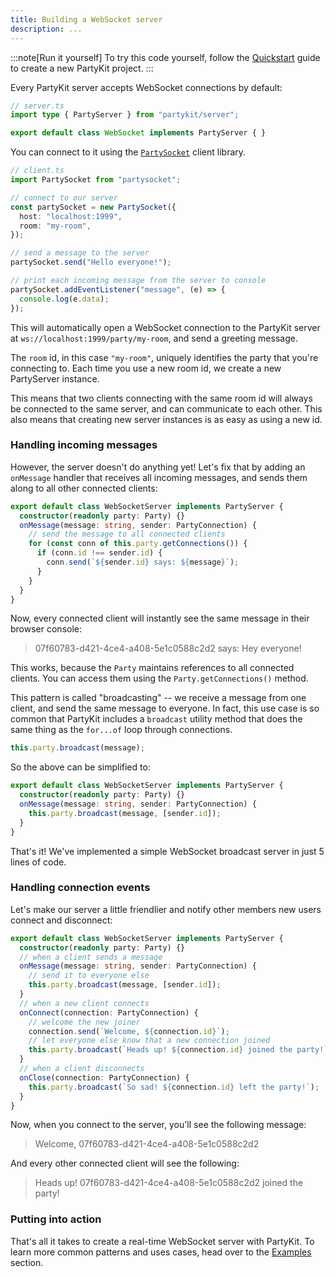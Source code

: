 ```yaml
---
title: Building a WebSocket server
description: ...
---
```


:::note[Run it yourself]
To try this code yourself, follow the [Quickstart](../../quickstart/) guide to create a new PartyKit project.
:::

Every PartyKit server accepts WebSocket connections by default:

```ts
// server.ts
import type { PartyServer } from "partykit/server";

export default class WebSocket implements PartyServer { }
```

You can connect to it using the [`PartySocket`](../../reference/partysocket-api/) client library. 

```ts
// client.ts
import PartySocket from "partysocket";

// connect to our server
const partySocket = new PartySocket({
  host: "localhost:1999",
  room: "my-room",
});

// send a message to the server
partySocket.send("Hello everyone!");

// print each incoming message from the server to console
partySocket.addEventListener("message", (e) => {
  console.log(e.data);
});
```

This will automatically open a WebSocket connection to the PartyKit server at `ws://localhost:1999/party/my-room`, and send a greeting message.

The `room` id, in this case `"my-room"`, uniquely identifies the party that you're connecting to. Each time you use a new room id, we create a new PartyServer instance. 

This means that two clients connecting with the same room id will always be connected to the same server, and can communicate to each other. This also means that creating new server instances is as easy as using a new id.

### Handling incoming messages

However, the server doesn't do anything yet! Let's fix that by adding an `onMessage` handler that receives all incoming messages, and sends them along to all other connected clients:

```ts
export default class WebSocketServer implements PartyServer {
  constructor(readonly party: Party) {}
  onMessage(message: string, sender: PartyConnection) {
    // send the message to all connected clients
    for (const conn of this.party.getConnections()) {
      if (conn.id !== sender.id) {
        conn.send(`${sender.id} says: ${message}`);
      }
    }
  }
}
```

Now, every connected client will instantly see the same message in their browser console:

> 07f60783-d421-4ce4-a408-5e1c0588c2d2 says: Hey everyone!

<!-- TODO: API reference link -->
This works, because the `Party` maintains references to all connected clients. You can access them using the `Party.getConnections()` method.

This pattern is called "broadcasting" -- we receive a message from one client, and send the same message to everyone. In fact, this use case is so common that PartyKit includes a `broadcast` utility method that does the same thing as the `for...of` loop through connections.

```ts
this.party.broadcast(message);
```

So the above can be simplified to:
```ts
export default class WebSocketServer implements PartyServer {
  constructor(readonly party: Party) {}
  onMessage(message: string, sender: PartyConnection) {
    this.party.broadcast(message, [sender.id]);
  }
}
```

That's it! We've implemented a simple WebSocket broadcast server in just 5 lines of code.

### Handling connection events

Let's make our server a little friendlier and notify other members new users connect and disconnect:

```ts
export default class WebSocketServer implements PartyServer {
  constructor(readonly party: Party) {}
  // when a client sends a message
  onMessage(message: string, sender: PartyConnection) {
    // send it to everyone else
    this.party.broadcast(message, [sender.id]);
  }
  // when a new client connects
  onConnect(connection: PartyConnection) {
    // welcome the new joiner
    connection.send(`Welcome, ${connection.id}`);
    // let everyone else know that a new connection joined
    this.party.broadcast(`Heads up! ${connection.id} joined the party!`, [sender.id]);
  }
  // when a client disconnects
  onClose(connection: PartyConnection) {
    this.party.broadcast(`So sad! ${connection.id} left the party!`);
  }
}
```

Now, when you connect to the server, you'll see the following message:

> Welcome, 07f60783-d421-4ce4-a408-5e1c0588c2d2

And every other connected client will see the following:

> Heads up! 07f60783-d421-4ce4-a408-5e1c0588c2d2 joined the party!

### Putting into action

That's all it takes to create a real-time WebSocket server with PartyKit. To learn more common patterns and uses cases, head over to the [Examples](../../examples/all-examples/) section.